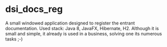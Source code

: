 # dsi_docs_reg
A small windowed application designed to register the entrant documentation.
Used stack: Java 8, JavaFX, Hibernate, H2.
Although it is small and simple, it already is used in a business, solving one its numerous tasks ;-)
